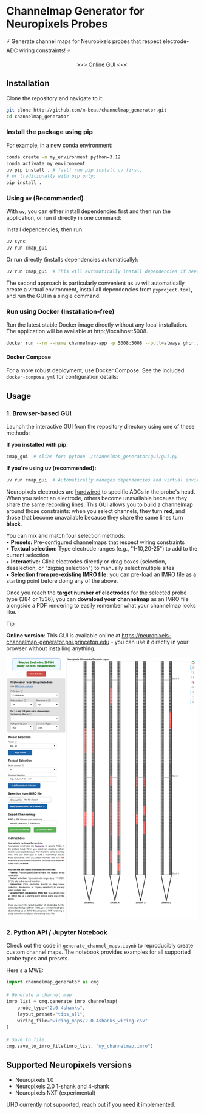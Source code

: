 # Channelmap Generator for Neuropixels Probes

⚡ Generate channel maps for Neuropixels probes that respect electrode-ADC wiring constraints! ⚡

<center> <a href="https://neuropixels-channelmap-generator.pni.princeton.edu">>>> Online GUI <<<</a> </center>


## Installation

Clone the repository and navigate to it:

```bash
git clone http://github.com/m-beau/channelmap_generator.git
cd channelmap_generator
```

### Install the package using pip

For example, in a new conda environment:

```bash
conda create -n my_environment python=3.12
conda activate my_environment
uv pip install . # fast! run pip install uv first.
# or traditionally with pip only:
pip install .
```

### Using `uv` (Recommended)

With `uv`, you can either install dependencies first and then run the application, or run it directly in one command:

Install dependencies, then run:

```bash
uv sync
uv run cmap_gui
```

Or run directly (installs dependencies automatically):

```bash
uv run cmap_gui  # This will automatically install dependencies if needed
```

The second approach is particularly convenient as `uv` will automatically create a virtual environment, install all dependencies from `pyproject.toml`, and run the GUI in a single command.

### Run using Docker (Installation-free)

Run the latest stable Docker image directly without any local installation. The application will be available at http://localhost:5008.

```bash
docker run --rm --name channelmap-app -p 5008:5008 --pull=always ghcr.io/m-beau/channelmap_generator:latest
```

#### Docker Compose

For a more robust deployment, use Docker Compose. See the included `docker-compose.yml` for configuration details:

## Usage

### 1. Browser-based GUI

Launch the interactive GUI from the repository directory using one of these methods:

**If you installed with pip:**

```bash
cmap_gui  # Alias for: python ./channelmap_generator/gui/gui.py
```

**If you're using uv (recommended):**

```bash
uv run cmap_gui  # Automatically manages dependencies and virtual environment
```

Neuropixels electrodes are [hardwired](https://www.neuropixels.org/support) to specific ADCs in the probe's head. When you select an electrode, others become unavailable because they share the same recording lines. This GUI allows you to build a channelmap around those constraints: when you select channels, they turn **red**, and those that become unavailable because they share the same lines turn **black**.

You can mix and match four selection methods:\
• **Presets:** Pre-configured channelmaps that respect wiring constraints\
• **Textual selection:** Type electrode ranges (e.g., "1-10,20-25") to add to the current selection\
• **Interactive:** Click electrodes directly or drag boxes (selection, deselection, or "zigzag selection") to manually select multiple sites\
• **Selection from pre-existing IMRO file:** you can pre-load an IMRO file as a starting point before doing any of the above.

Once you reach the **target number of electrodes** for the selected probe type (384 or 1536), you can **download your channelmap** as an IMRO file alongside a PDF rendering to easily remember what your channelmap looks like.

> [!TIP]
> **Online version**: This GUI is available online at https://neuropixels-channelmap-generator.pni.princeton.edu - you can use it directly in your browser without installing anything.

![](channelmap_generator/gui/assets/GUI_screenshot.png)

### 2. Python API / Jupyter Notebook

Check out the code in `generate_channel_maps.ipynb` to reproducibly create custom channel maps. The notebook provides examples for all supported probe types and presets.

Here's a MWE:

```python
import channelmap_generator as cmg

# Generate a channel map
imro_list = cmg.generate_imro_channelmap(
    probe_type="2.0-4shanks",
    layout_preset="tips_all",
    wiring_file="wiring_maps/2.0-4shanks_wiring.csv"
)

# Save to file
cmg.save_to_imro_file(imro_list, "my_channelmap.imro")
```

## Supported Neuropixels versions

- Neuropixels 1.0
- Neuropixels 2.0 1-shank and 4-shank
- Neuropixels NXT (experimental)

UHD currently not supported, reach out if you need it implemented.
